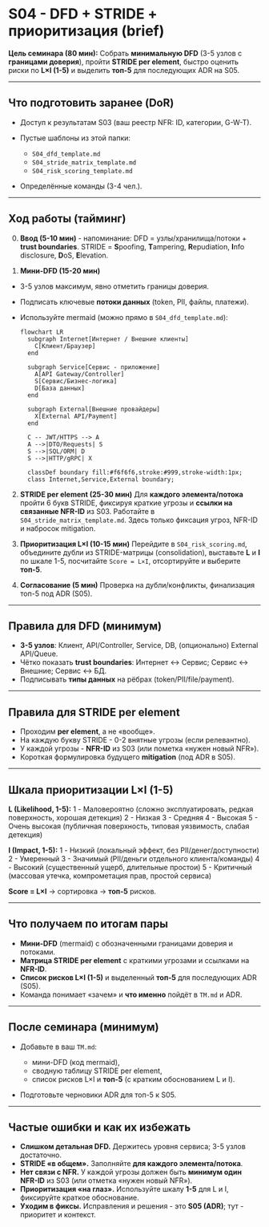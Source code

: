 # S04 - DFD + STRIDE + приоритизация (brief)

**Цель семинара (80 мин):**
Собрать **минимальную DFD** (3-5 узлов с **границами доверия**), пройти **STRIDE per element**, быстро оценить риски по **L×I (1-5)** и выделить **топ-5** для последующих ADR на S05.

---

## Что подготовить заранее (DoR)

* Доступ к результатам S03 (ваш реестр NFR: ID, категории, G-W-T).
* Пустые шаблоны из этой папки:

  * `S04_dfd_template.md`
  * `S04_stride_matrix_template.md`
  * `S04_risk_scoring_template.md`
* Определённые команды (3-4 чел.).

---

## Ход работы (тайминг)

0. **Ввод (5-10 мин)** - напоминание:
DFD = узлы/хранилища/потоки + **trust boundaries**. STRIDE = **S**poofing, **T**ampering, **R**epudiation, **I**nfo disclosure, **D**oS, **E**levation.

1. **Мини-DFD (15-20 мин)**

* 3-5 узлов максимум, явно отметить границы доверия.
* Подписать ключевые **потоки данных** (token, PII, файлы, платежи).
* Используйте mermaid (можно прямо в `S04_dfd_template.md`):

  ```mermaid
  flowchart LR
    subgraph Internet[Интернет / Внешние клиенты]
      C[Клиент/Браузер]
    end

    subgraph Service[Сервис - приложение]
      A[API Gateway/Controller]
      S[Сервис/Бизнес-логика]
      D[База данных]
    end

    subgraph External[Внешние провайдеры]
      X[External API/Payment]
    end

    C -- JWT/HTTPS --> A
    A -->|DTO/Requests| S
    S -->|SQL/ORM| D
    S -->|HTTP/gRPC| X

    classDef boundary fill:#f6f6f6,stroke:#999,stroke-width:1px;
    class Internet,Service,External boundary;
  ```

2. **STRIDE per element (25-30 мин)**
Для **каждого элемента/потока** пройти 6 букв STRIDE, фиксируя краткие угрозы и **ссылки на связанные NFR-ID** из S03. Работайте в `S04_stride_matrix_template.md`. Здесь только фиксация угроз, NFR-ID и набросок mitigation.

3. **Приоритизация L×I (10-15 мин)**
Перейдите в `S04_risk_scoring.md`, объедините дубли из STRIDE-матрицы (consolidation), выставьте **L** и **I** по шкале 1-5, посчитайте `Score = L×I`, отсортируйте и выберите **топ-5**.

4. **Согласование (5 мин)**
Проверка на дубли/конфликты, финализация топ-5 под ADR (S05).

---

## Правила для DFD (минимум)

* **3-5 узлов**: Клиент, API/Controller, Service, DB, (опционально) External API/Queue.
* Чётко показать **trust boundaries**: Интернет ↔ Сервис; Сервис ↔ Внешние; Сервис ↔ БД.
* Подписывать **типы данных** на рёбрах (token/PII/file/payment).

---

## Правила для STRIDE per element

* Проходим **per element**, а не «вообще».
* На каждую букву STRIDE - 0-2 внятные угрозы (если релевантно).
* У каждой угрозы - **NFR-ID** из S03 (или пометка «нужен новый NFR»).
* Короткая формулировка будущего **mitigation** (под ADR в S05).

---

## Шкала приоритизации L×I (1-5)

**L (Likelihood, 1-5):**
1 - Маловероятно (сложно эксплуатировать, редкая поверхность, хорошая детекция)
2 - Низкая
3 - Средняя
4 - Высокая
5 - Очень высокая (публичная поверхность, типовая уязвимость, слабая детекция)

**I (Impact, 1-5):**
1 - Низкий (локальный эффект, без PII/денег/доступности)
2 - Умеренный
3 - Значимый (PII/деньги отдельного клиента/команды)
4 - Высокий (существенный ущерб, длительные простои)
5 - Критичный (массовая утечка, компрометация прав, простой сервиса)

**Score = L×I** → сортировка → **топ-5** рисков.

---

## Что получаем по итогам пары

* **Мини-DFD** (mermaid) с обозначенными границами доверия и потоками.
* **Матрица STRIDE per element** с краткими угрозами и ссылками на **NFR-ID**.
* **Список рисков L×I (1-5)** и выделенный **топ-5** для последующих ADR (S05).
* Команда понимает «зачем» и **что именно** пойдёт в `TM.md` и ADR.

---

## После семинара (минимум)

* Добавьте в ваш `TM.md`:

  * мини-DFD (код mermaid),
  * сводную таблицу STRIDE per element,
  * список рисков L×I и **топ-5** (с кратким обоснованием L и I).
* Подготовьте черновики ADR для топ-5 к S05.

---

## Частые ошибки и как их избежать

* **Слишком детальная DFD.** Держитесь уровня сервиса; 3-5 узлов достаточно.
* **STRIDE «в общем».** Заполняйте **для каждого элемента/потока**.
* **Нет связи с NFR.** У каждой угрозы должен быть **минимум один NFR-ID** из S03 (или отметка «нужен новый NFR»).
* **Приоритизация «на глаз».** Используйте шкалу **1-5** для L и I, фиксируйте краткое обоснование.
* **Уходим в фиксы.** Исправления и решения - это **S05 (ADR)**; тут - приоритет и контекст.
